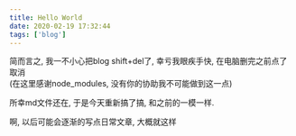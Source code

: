 ```yaml
---
title: Hello World
date: 2020-02-19 17:32:44
tags: ['blog']
---
```


简而言之, 我一不小心把blog shift+del了, 幸亏我眼疾手快, 在电脑删完之前点了取消  
(在这里感谢node_modules, 没有你的协助我不可能做到这一点)

所幸md文件还在, 于是今天重新搞了搞, 和之前的一模一样.

啊, 以后可能会逐渐的写点日常文章, 大概就这样